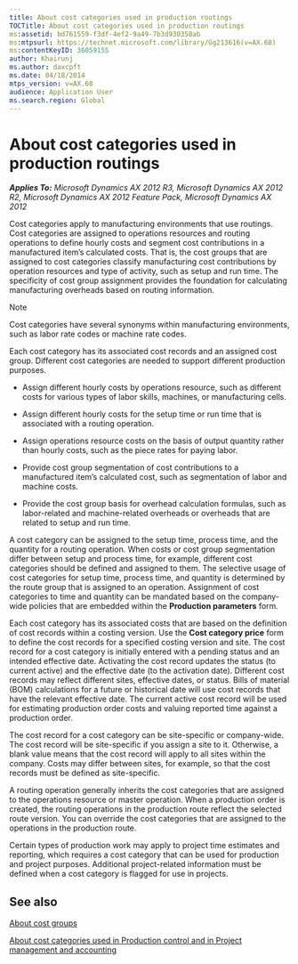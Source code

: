 ```yaml
---
title: About cost categories used in production routings
TOCTitle: About cost categories used in production routings
ms:assetid: bd761559-f3df-4ef2-9a49-7b3d930358ab
ms:mtpsurl: https://technet.microsoft.com/library/Gg213616(v=AX.60)
ms:contentKeyID: 36059155
author: Khairunj
ms.author: daxcpft
ms.date: 04/18/2014
mtps_version: v=AX.60
audience: Application User
ms.search.region: Global
---
```


# About cost categories used in production routings 


_**Applies To:** Microsoft Dynamics AX 2012 R3, Microsoft Dynamics AX 2012 R2, Microsoft Dynamics AX 2012 Feature Pack, Microsoft Dynamics AX 2012_

Cost categories apply to manufacturing environments that use routings. Cost categories are assigned to operations resources and routing operations to define hourly costs and segment cost contributions in a manufactured item’s calculated costs. That is, the cost groups that are assigned to cost categories classify manufacturing cost contributions by operation resources and type of activity, such as setup and run time. The specificity of cost group assignment provides the foundation for calculating manufacturing overheads based on routing information.


> [!NOTE]
> <P>Cost categories have several synonyms within manufacturing environments, such as labor rate codes or machine rate codes.</P>



Each cost category has its associated cost records and an assigned cost group. Different cost categories are needed to support different production purposes.

  - Assign different hourly costs by operations resource, such as different costs for various types of labor skills, machines, or manufacturing cells.

  - Assign different hourly costs for the setup time or run time that is associated with a routing operation.

  - Assign operations resource costs on the basis of output quantity rather than hourly costs, such as the piece rates for paying labor.

  - Provide cost group segmentation of cost contributions to a manufactured item’s calculated cost, such as segmentation of labor and machine costs.

  - Provide the cost group basis for overhead calculation formulas, such as labor-related and machine-related overheads or overheads that are related to setup and run time.

A cost category can be assigned to the setup time, process time, and the quantity for a routing operation. When costs or cost group segmentation differ between setup and process time, for example, different cost categories should be defined and assigned to them. The selective usage of cost categories for setup time, process time, and quantity is determined by the route group that is assigned to an operation. Assignment of cost categories to time and quantity can be mandated based on the company-wide policies that are embedded within the **Production parameters** form.

Each cost category has its associated costs that are based on the definition of cost records within a costing version. Use the **Cost category price** form to define the cost records for a specified costing version and site. The cost record for a cost category is initially entered with a pending status and an intended effective date. Activating the cost record updates the status (to current active) and the effective date (to the activation date). Different cost records may reflect different sites, effective dates, or status. Bills of material (BOM) calculations for a future or historical date will use cost records that have the relevant effective date. The current active cost record will be used for estimating production order costs and valuing reported time against a production order.

The cost record for a cost category can be site-specific or company-wide. The cost record will be site-specific if you assign a site to it. Otherwise, a blank value means that the cost record will apply to all sites within the company. Costs may differ between sites, for example, so that the cost records must be defined as site-specific.

A routing operation generally inherits the cost categories that are assigned to the operations resource or master operation. When a production order is created, the routing operations in the production route reflect the selected route version. You can override the cost categories that are assigned to the operations in the production route.

Certain types of production work may apply to project time estimates and reporting, which requires a cost category that can be used for production and project purposes. Additional project-related information must be defined when a cost category is flagged for use in projects.

## See also

[About cost groups](about-cost-groups.md)

[About cost categories used in Production control and in Project management and accounting](about-cost-categories-used-in-production-control-and-in-project-management-and-accounting.md)

  


